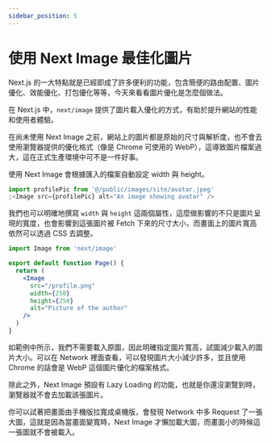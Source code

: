 ```yaml
---
sidebar_position: 5
---
```


# 使用 Next Image 最佳化圖片

Next.js 的一大特點就是已經即成了許多便利的功能，包含簡便的路由配置、圖片優化、效能優化、打包優化等等，今天來看看圖片優化是怎麼個做法。

在 Next.js 中，`next/image` 提供了圖片載入優化的方式，有助於提升網站的性能和使用者體驗。

在尚未使用 Next Image 之前，網站上的圖片都是原始的尺寸與解析度，也不會去使用瀏覽器提供的優化格式（像是 Chrome 可使用的 WebP），這導致圖片檔案過大，這在正式生產環境中可不是一件好事。

使用 Next Image 會根據匯入的檔案自動設定 width 與 height。

```jsx
import profilePic from '@/public/images/site/avatar.jpeg'
;<Image src={profilePic} alt="An image showing avatar" />
```

我們也可以明確地撰寫 `width` 與 `height` 這兩個屬性，這麼做影響的不只是圖片呈現的寬度，也會影響到這張圖片被 Fetch 下來的尺寸大小，而畫面上的圖片寬高依然可以透過 CSS 去調整。

```jsx
import Image from 'next/image'

export default function Page() {
  return (
    <Image
      src="/profile.png"
      width={250}
      height={250}
      alt="Picture of the author"
    />
  )
}
```

如範例中所示，我們不需要載入原圖，因此明確指定圖片寬高，試圖減少載入的圖片大小。可以在 Network 裡面查看，可以發現圖片大小減少許多，並且使用 Chrome 的話會是 WebP 這個圖片優化的檔案格式。

除此之外，Next Image 預設有 Lazy Loading 的功能，也就是你還沒瀏覽到時，瀏覽器就不會去加載該張圖片。

你可以試著把畫面由手機版拉寬成桌機版，會發現 Network 中多 Request 了一張大圖，這就是因為當畫面變寬時，Next Image 才懶加載大圖，而畫面小的時候這一張圖就不會被載入。
